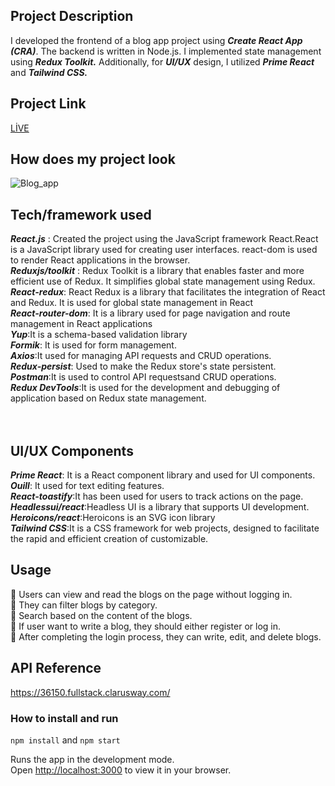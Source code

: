 ## Project Description
I developed the frontend of a blog app project using ***Create React App (CRA)***. The backend is written in Node.js.
I implemented state management using ***Redux Toolkit.***
Additionally, for ***UI/UX*** design, I utilized ***Prime React*** and ***Tailwind CSS.***

## Project Link
[LİVE](https://blog-app-zlhshn.vercel.app/)

## How does my project look
![Blog_app](./blog.gif)

## Tech/framework used
***React.js*** : Created the project using the JavaScript framework React.React is a JavaScript library used for creating user interfaces. react-dom is used to render React applications in the browser. <br>
***Reduxjs/toolkit*** : Redux Toolkit is a library that enables faster and more efficient use of Redux. It simplifies global state management using Redux.  <br>
***React-redux***: React Redux is a library that facilitates the integration of React and Redux. It is used for global state management in React <br>
***React-router-dom***: It is a library used for page navigation and route management in React applications<br>
***Yup***:It is a schema-based validation library<br>
***Formik***: It is used for form management.<br>
***Axios***:It used for managing API requests and CRUD operations.<br>
***Redux-persist***: Used to make the Redux store's state persistent. <br>
***Postman***:It is used to control API requestsand CRUD operations. <br>
***Redux DevTools***:It is used for the development and debugging of application based on Redux state management. <br>
<br>
<br>
## UI/UX Components 
***Prime React***: It is a React component library and used for UI components.<br>
***Ouill***: It used for text editing features.<br>
***React-toastify***:It has been used for users to track actions on the page.<br>
***Headlessui/react***:Headless UI is a library that supports UI development.<br>
***Heroicons/react***:Heroicons is an SVG icon library<br>
***Tailwind CSS***:It is a CSS framework for web projects, designed to facilitate the rapid and efficient creation of customizable.<br>

## Usage

📝 Users can view and read the blogs on the page without logging in.<br>
📝 They can filter blogs by category. <br>
📝 Search based on the content of the blogs.<br>
📝 If user want to write a blog, they should either register or log in.<br>
📝 After completing the login process, they can write, edit, and delete blogs.<br>

## API Reference
https://36150.fullstack.clarusway.com/


### How to install and run
`npm install` and `npm start`<br>

Runs the app in the development mode.<br>
Open [http://localhost:3000](http://localhost:3000) to view it in your browser.





